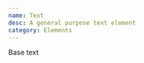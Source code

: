```yaml
---
name: Text
desc: A general purpose text element
category: Elements
---
```


<base-knobs src="./components.json" name="base-text">
<base-text tag="h1">Base text</base-text>
</base-knobs>

